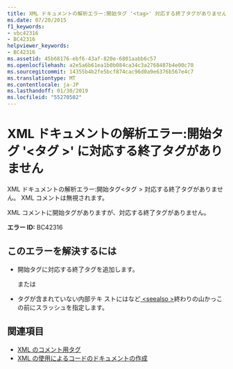 ```yaml
---
title: XML ドキュメントの解析エラー:開始タグ '<tag>' 対応する終了タグがありません
ms.date: 07/20/2015
f1_keywords:
- vbc42316
- BC42316
helpviewer_keywords:
- BC42316
ms.assetid: 45b68176-ebf6-43af-820e-6801aabb6c57
ms.openlocfilehash: a2e5a6b61ea1b0b084ca34c3a2768487b4e00c70
ms.sourcegitcommit: 14355b4b2fe5bcf874cac96d0a9e6376b567e4c7
ms.translationtype: MT
ms.contentlocale: ja-JP
ms.lasthandoff: 01/30/2019
ms.locfileid: "55270502"
---
```

# <a name="xml-documentation-parse-error-start-tag-tag-doesnt-have-a-matching-end-tag"></a>XML ドキュメントの解析エラー:開始タグ '\<タグ >' に対応する終了タグがありません
XML ドキュメントの解析エラー:開始タグ\<タグ > 対応する終了タグがありません。 XML コメントは無視されます。  
  
 XML コメントに開始タグがありますが、対応する終了タグがありません。  
  
 **エラー ID:** BC42316  
  
## <a name="to-correct-this-error"></a>このエラーを解決するには  
  
-   開始タグに対応する終了タグを追加します。  
  
     または  
  
-   タグが含まれていない内部テキ ストにはなど[ \<seealso >](../../visual-basic/language-reference/xmldoc/seealso.md)終わりの山かっこの前にスラッシュを指定します。  
  
## <a name="see-also"></a>関連項目
- [XML のコメント用タグ](../../visual-basic/language-reference/xmldoc/index.md)
- [XML の使用によるコードのドキュメントの作成](../../visual-basic/programming-guide/program-structure/documenting-your-code-with-xml.md)
